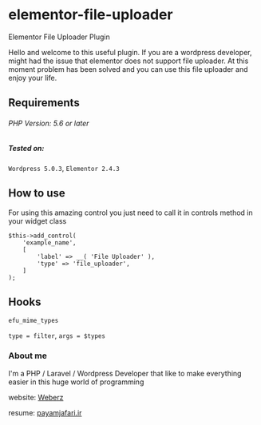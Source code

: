 # elementor-file-uploader
Elementor File Uploader Plugin

Hello and welcome to this useful plugin. If you are a wordpress developer, might had the issue that elementor does not support file uploader.
At this moment problem has been solved and you can use this file uploader and enjoy your life.

## Requirements
###### PHP Version: 5.6 or later

##### Tested on:
`Wordpress 5.0.3`,
`Elementor 2.4.3`

## How to use
For using this amazing control you just need to call it in controls method in your widget class
```
$this->add_control(
    'example_name',
    [
        'label' => __( 'File Uploader' ),
        'type' => 'file_uploader',
    ]
);
```

## Hooks
```
efu_mime_types
```
`type = filter`,
`args = $types`

### About me
I'm a PHP / Laravel / Wordpress Developer that like to make everything easier in this huge world of programming

website: [Weberz](http://weberz.ir)

resume: [payamjafari.ir](http://payamjafari.ir)
